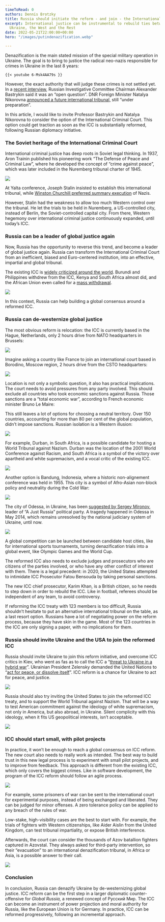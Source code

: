 ```yaml
---
timeToRead: 0
authors: Dennis Brotzky
title: Russia should initiate the reform - and join - the International Criminal Court
excerpt: International justice can be instrumental to rebuild ties between Russia,
  Ukraine, the West and the Rest
date: 2022-05-21T22:00:00+00:00
hero: "/images/putindenazification.webp"

---
```

Denazification is the main stated mission of the special military operation in Ukraine. The goal is to bring to justice the radical neo-nazis responsible for crimes in Ukraine in the last 8 years:

    {{< youtube 6-Msk4AA79s }}

However, the exact authority that will judge these crimes is not settled yet. In a [recent interview](https://en.sledcom.ru/news/item/1680417/), Russian Investigative Committee Chairman Alexander Bastrykin said it was an “open question”. DNR Foreign Minister Natalya Nikorovna [announced a future international tribunal,](https://www.kommersant.ru/doc/5356546) still “under preparation”.

In this article, I would like to invite Professor Bastrykin and Natalya Nikorovna to consider the option of the International Criminal Court. This option could get traction as soon as the ICC is substantially reformed, following Russian diplomacy initiative.

### The Soviet heritage of the International Criminal Court

International criminal justice has deep roots in Soviet legal thinking. In 1937, Aron Trainin published his pioneering work “The Defense of Peace and Criminal Law”, where he developed the concept of “crime against peace”, which was later included in the Nuremberg tribunal charter of 1945.

![](https://cdn-images-1.medium.com/max/800/0*3Eo21zc-toBahBt1.jpeg)

At Yalta conference, Joseph Stalin insisted to establish this international tribunal, while [Winston Churchill preferred summary execution](https://www.theguardian.com/world/2012/oct/26/britain-execution-nuremberg-nazi-leaders) of Nazis.

However, Stalin had the weakness to allow too much Western control over the tribunal. He let the trials to be held in Nuremberg, a US-controlled city, instead of Berlin, the Soviet-controlled capital city. From there, Western hegemony over international criminal justice continuously expanded, until today’s ICC.

### Russia can be a leader of global justice again

Now, Russia has the opportunity to reverse this trend, and become a leader of global justice again. Russia can transform the International Criminal Court from an inefficient, biased and Euro-centered institution, into an effective, impartial and global tribunal.

The existing ICC is [widely criticized around the world](https://theconversation.com/how-colonialisms-legacy-continues-to-plague-the-international-criminal-court-142063). Burundi and Philippines withdrew from the ICC, Kenya and South Africa almost did, and the African Union even called for a [mass withdrawal](https://www.bbc.com/news/world-africa-38826073).

![](https://cdn-images-1.medium.com/max/800/0*CxIiRYUT11BEvz0x.jpeg)

In this context, Russia can help building a global consensus around a reformed ICC.

### Russia can de-westernize global justice

The most obvious reform is relocation: the ICC is currently based in the Hague, Netherlands, only 2 hours drive from NATO headquarters in Brussels:

![](https://cdn-images-1.medium.com/max/800/1*VTtluwJxrqn-dQPsXIWHQQ.jpeg)

Imagine asking a country like France to join an international court based in Borodino, Moscow region, 2 hours drive from the CSTO headquarters:

![](https://cdn-images-1.medium.com/max/800/1*rynp5zZT3nfHG0QYDnXKeg.jpeg)

Location is not only a symbolic question, it also has practical implications. The court needs to avoid pressures from any party involved. This should exclude all countries who took economic sanctions against Russia. Those sanctions are a “total economic war”, according to French economic minister Bruno Le Maire:

This still leaves a lot of options for choosing a neutral territory. Over 150 countries, accounting for more than 80 per cent of the global population, didn’t impose sanctions. Russian isolation is a Western illusion:

![](https://cdn-images-1.medium.com/max/800/0*u1krBxM6J1xDdTXo.jpeg)

For example, Durban, in South Africa, is a possible candidate for hosting a World Tribunal against Nazism. Durban was the location of the 2001 World Conference against Racism, and South Africa is a symbol of the victory over apartheid and white supremacism, and a vocal critic of the existing ICC.

![](https://cdn-images-1.medium.com/max/800/0*0yP1NOHGR9N1bJbk.jpeg)

Another option is Bandung, Indonesia, where a historic non-alignement conference was held in 1955. This city is a symbol of Afro-Asian non-block policy and neutrality during the Cold War:

![](https://cdn-images-1.medium.com/max/800/1*VqbUiH9wWklVcA7r4EMfgw.png)

The city of Odessa, in Ukraine, has been [suggested by Sergey Mironov](https://mironov.ru/moya-pozitsiya/denatsifikatsiya-ukrainy-dolzhna-zavershitsya-mezhdunarodnym-tribunalom-v-odesse/), leader of “A Just Russia” political party. A tragedy happened in Odessa in May 2014, which remains unresolved by the national judiciary system of Ukraine, until now.

![](https://cdn-images-1.medium.com/max/800/1*GfLXcdV-fixXiD11jUaIeA.jpeg)

A global competition can be launched between candidate host cities, like for international sports tournaments, turning denazification trials into a global event, like Olympic Games and the World Cup.

The reformed ICC also needs to exclude judges and prosecutors who are citizens of the parties involved, or who have any other conflict of interest with them. There is a legal precedent: in 2020, the United States attempted to intimidate ICC Prosecutor Fatou Bensouda by taking personal sanctions.

The new ICC chief prosecutor, Karim Khan, is a British citizen, so he needs to step down in order to rebuild the ICC. Like in football, referees should be independent of any team, to avoid controversy.

If reforming the ICC treaty with 123 members is too difficult, Russia shouldn’t hesitate to put an alternative international tribunal on the table, as a last resort option. Russians have a lot of negotiating power on the reform process, because they have skin in the game. Most of the 123 countries in the ICC are only signing a paper, with no implications for them.

### Russia should invite Ukraine and the USA to join the reformed ICC

Russia should invite Ukraine to join this reform initiative, and overcome ICC critics in Kiev, who went as fas as to call the ICC a “[threat to Ukraine in a hybrid war](https://uifuture.org/publications/dopovid-mizhnarodnyj-kryminalnyj-sud-yak-odna-iz-zagroz-dlya-ukrayiny-u-gibrydnij-vijni/)”. Ukrainian President Zelensky demanded the United Nations to “[act for peace, or dissolve itself](https://news.un.org/en/story/2022/04/1115632)”. ICC reform is a chance for Ukraine to act for peace, and justice.

![](https://cdn-images-1.medium.com/max/800/0*D5bczhNRkO2v0aq4.jpeg)

Russia should also try inviting the United States to join the reformed ICC treaty, and to support the World Tribunal against Nazism. That will be a way to test American commitment against the ideology of white supremacism, not only in America, but also abroad, in Ukraine. Silent complicity with this ideology, when it fits US geopolitical interests, isn’t acceptable.

![](https://cdn-images-1.medium.com/max/800/1*cG2Z2y3dW54uUy_TVAxsgg.jpeg)

### ICC should start small, with pilot projects

In practice, it won’t be enough to reach a global consensus on ICC reform. The new court also needs to really work as intended. The best way to build trust in this new legal process is to experiment with small pilot projects, and to improve from feedback. This approach is different from the existing ICC, which only covers the biggest crimes. Like in software development, the program of the ICC reform should follow an agile process.

![](https://cdn-images-1.medium.com/max/800/0*3oZZ6OgObaQ1wrxS.jpeg)

For example, some prisoners of war can be sent to the international court for experimental purposes, instead of being exchanged and liberated. They can be judged for minor offenses. A zero tolerance policy can be applied to any breach of the rules of war.

Low-stake, high-visibility cases are the best to start with. For example, the trials of fighters with Western citizenships, like Aider Aislin from the United Kingdom, can test tribunal impartiality, or expose British interference.

Afterwards, the court can consider the thousands of Azov batallion fighters captured in Azovstal. They always asked for third-party intervention, so their “evacuation” to an international denazification tribunal, in Africa or Asia, is a possible answer to their call.

![](https://cdn-images-1.medium.com/max/800/0*oQigajV4A9S4dIb9.jpeg)

### Conclusion

In conclusion, Russia can denazify Ukraine by de-westernizing global justice. ICC reform can be the first step in a larger diplomatic counter-offensive for _Global Russia,_ a renewed concept of Русский Мир. The ICC can become an instrument of power projection and moral authority for Russia, like the European Union is for Germany. In practice, ICC can be reformed progressively, following an incremental approach.

